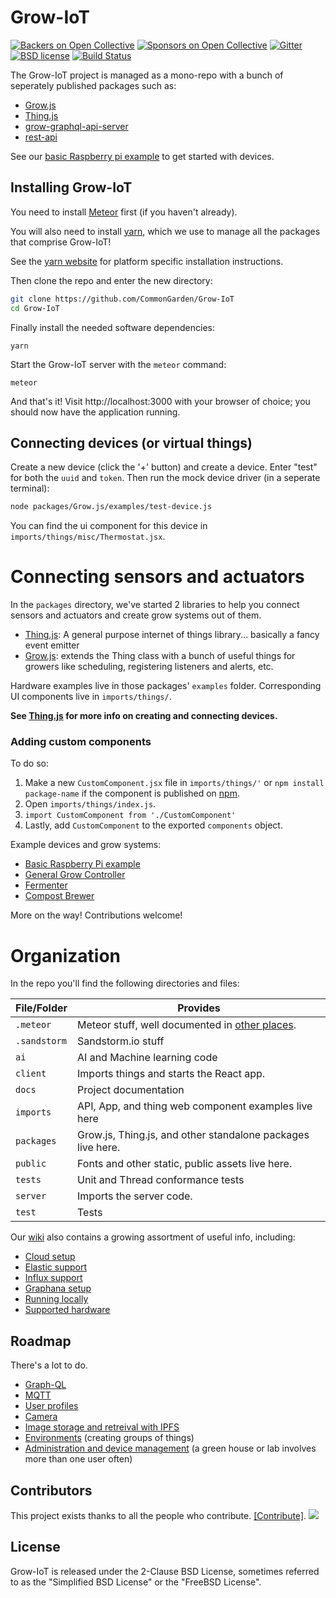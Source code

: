 # Grow-IoT

[![Backers on Open Collective](https://opencollective.com/Grow-IoT/backers/badge.svg)](#backers) [![Sponsors on Open Collective](https://opencollective.com/Grow-IoT/sponsors/badge.svg)](#sponsors) [![Gitter](https://img.shields.io/gitter/room/nwjs/nw.js.svg)](https://gitter.im/CommonGarden/Grow-IoT) [![BSD license](https://img.shields.io/badge/license-BSD--2--Clause-blue.svg)](https://github.com/CommonGarden/Grow-IoT/blob/master/LICENSE) [![Build Status](https://travis-ci.org/CommonGarden/Grow-IoT.svg?branch=master)](https://travis-ci.org/CommonGarden/Grow-IoT)

The Grow-IoT project is managed as a mono-repo with a bunch of seperately published packages such as:
* [Grow.js](https://github.com/CommonGarden/Grow-IoT/tree/development/packages/Grow.js)
* [Thing.js](https://github.com/CommonGarden/Grow-IoT/tree/development/packages/Thing.js)
* [grow-graphql-api-server](https://github.com/CommonGarden/Grow-IoT/tree/development/packages/graphql-api)
* [rest-api](https://github.com/CommonGarden/Grow-IoT/tree/development/packages/rest-api)

See our [basic Raspberry pi example](https://github.com/CommonGarden/BasicRaspberryPiExample) to get started with devices.

## Installing Grow-IoT

You need to install [Meteor](https://www.meteor.com/) first (if you haven't already). 

You will also need to install [yarn](https://yarnpkg.com/), which we use to manage all the packages that comprise Grow-IoT!

See the [yarn website](https://yarnpkg.com/) for platform specific installation instructions.

Then clone the repo and enter the new directory:

```bash
git clone https://github.com/CommonGarden/Grow-IoT
cd Grow-IoT
```

Finally install the needed software dependencies:

```
yarn
```

Start the Grow-IoT server with the `meteor` command:

```
meteor
```

And that's it! Visit http://localhost:3000 with your browser of choice; you should now have the application running.

## Connecting devices (or virtual things)
Create a new device (click the '+' button) and create a device. Enter "test" for both the `uuid` and `token`. Then run the mock device driver (in a seperate terminal):

```bash
node packages/Grow.js/examples/test-device.js
```

You can find the ui component for this device in `imports/things/misc/Thermostat.jsx`.

# Connecting sensors and actuators

In the `packages` directory, we've started 2 libraries to help you connect sensors and actuators and create grow systems out of them.
* [Thing.js](https://github.com/CommonGarden/Grow-IoT/tree/development/packages/Thing.js): A general purpose internet of things library... basically a fancy event emitter
* [Grow.js](https://github.com/CommonGarden/Grow-IoT/tree/development/packages/Grow.js): extends the Thing class with a bunch of useful things for growers like scheduling, registering listeners and alerts, etc.

Hardware examples live in those packages' `examples` folder. Corresponding UI components live in `imports/things/`.

**See [Thing.js](https://github.com/CommonGarden/Grow-IoT/tree/development/packages/Thing.js) for more info on creating and connecting devices.**

### Adding custom components
To do so:

1. Make a new `CustomComponent.jsx` file in `imports/things/'` or `npm install package-name` if the component is published on [npm](https://www.npmjs.com/).
2. Open `imports/things/index.js`.
3. `import CustomComponent from './CustomComponent'`
4. Lastly, add `CustomComponent` to the exported `components` object.

Example devices and grow systems:
* [Basic Raspberry Pi example](https://github.com/CommonGarden/Grow-Hub)
* [General Grow Controller](https://github.com/CommonGarden/Grow-Hub)
* [Fermenter](https://github.com/CommonGarden/Fermenter)
* [Compost Brewer](https://github.com/CommonGarden/CompostBrewer)

More on the way! Contributions welcome!

# Organization
In the repo you'll find the following directories and files:

File/Folder   | Provides
--------------|----------------------------------------------------------------
`.meteor`     | Meteor stuff, well documented in [other places](http://docs.meteor.com/#/full/).
`.sandstorm`  | Sandstorm.io stuff
`ai`          | AI and Machine learning code
`client`      | Imports things and starts the React app.
`docs`        | Project documentation
`imports`     | API, App, and thing web component examples live here
`packages`    | Grow.js, Thing.js, and other standalone packages live here.
`public`      | Fonts and other static, public assets live here.
`tests`       | Unit and Thread conformance tests
`server`      | Imports the server code.
`test`        | Tests

Our [wiki](https://github.com/CommonGarden/Grow-IoT/wiki) also contains a growing assortment of useful info, including:
* [Cloud setup](https://github.com/CommonGarden/Grow-IoT/wiki/Cloud-setup)
* [Elastic support](https://github.com/CommonGarden/Grow-IoT/wiki/Elastic)
* [Influx support](https://github.com/CommonGarden/Grow-IoT/wiki/Influx-DB)
* [Graphana setup](https://github.com/CommonGarden/Grow-IoT/wiki/Grafana-Setup)
* [Running locally](https://github.com/CommonGarden/Grow-IoT/wiki/Running-locally)
* [Supported hardware](https://github.com/CommonGarden/Grow-IoT/wiki/Supported-hardware)

## Roadmap

There's a lot to do.
* [Graph-QL](https://github.com/CommonGarden/Grow-IoT/issues/315)
* [MQTT](https://github.com/CommonGarden/Grow-IoT/issues/224)
* [User profiles](https://github.com/CommonGarden/Grow-IoT/issues/382)
* [Camera](https://github.com/CommonGarden/Grow-IoT/issues/374)
* [Image storage and retreival with IPFS](https://github.com/CommonGarden/Grow-IoT/issues/416)
* [Environments](https://github.com/CommonGarden/Grow-IoT/issues/311) (creating groups of things)
* [Administration and device management](https://github.com/CommonGarden/Grow-IoT/issues/370) (a green house or lab involves more than one user often)


## Contributors

This project exists thanks to all the people who contribute. [[Contribute]](CONTRIBUTING.md).
<a href="graphs/contributors"><img src="https://opencollective.com/Grow-IoT/contributors.svg?width=890" /></a>

## License
Grow-IoT is released under the 2-Clause BSD License, sometimes referred to as the "Simplified BSD License" or the "FreeBSD License".
